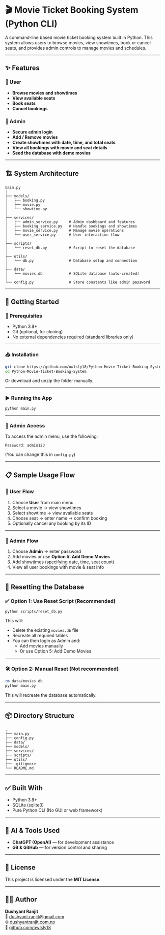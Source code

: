 # 🎬 Movie Ticket Booking System (Python CLI)

A command-line based movie ticket booking system built in Python. This system allows users to browse movies, view showtimes, book or cancel seats, and provides admin controls to manage movies and schedules.

---

## ✨ Features

### 👤 User
- **Browse movies and showtimes**  
- **View available seats**  
- **Book seats**  
- **Cancel bookings**

### 🔧 Admin
- **Secure admin login**
- **Add / Remove movies**
- **Create showtimes with date, time, and total seats**
- **View all bookings with movie and seat details**
- **Seed the database with demo movies**

---

## 🏗️ System Architecture

```plaintext
main.py
│
├── models/
│   ├── booking.py
│   ├── movie.py
│   └── showtime.py
│
├── services/
│   ├── admin_service.py     # Admin dashboard and features
│   ├── booking_service.py   # Handle bookings and showtimes
│   ├── movie_service.py     # Manage movie operations
│   └── user_service.py      # User interaction flow
│
├── scripts/
│   └── reset_db.py          # Script to reset the database
│
├── utils/
│   └── db.py                # Database setup and connection
│
├── data/
│   └── movies.db            # SQLite database (auto-created)
│
└── config.py                # Store constants like admin password
```

---

## 🚀 Getting Started

### 🔧 Prerequisites

- Python 3.8+
- Git (optional, for cloning)
- No external dependencies required (standard libraries only)

---

### 📥 Installation

```bash
git clone https://github.com/owlsly18/Python-Movie-Ticket-Booking-System
cd Python-Movie-Ticket-Booking-System
```

Or download and unzip the folder manually.

---

### ▶️ Running the App

```bash
python main.py
```

---

### 🔐 Admin Access

To access the admin menu, use the following:

```text
Password: admin123
```

(You can change this in `config.py`)

---

## 📋 Sample Usage Flow

### 👤 User Flow

1. Choose **User** from main menu  
2. Select a movie → view showtimes  
3. Select showtime → view available seats  
4. Choose seat → enter name → confirm booking  
5. Optionally cancel any booking by its ID  

---

### 🔧 Admin Flow

1. Choose **Admin** → enter password  
2. Add movies or use **Option 5: Add Demo Movies**  
3. Add showtimes (specifying date, time, seat count)  
4. View all user bookings with movie & seat info  

---

## 🧪 Resetting the Database

### ✅ Option 1: Use Reset Script (Recommended)

```bash
python scripts/reset_db.py
```

This will:
- Delete the existing `movies.db` file
- Recreate all required tables
- You can then login as Admin and:
  - Add movies manually
  - Or use Option 5: Add Demo Movies

---

### 🛠 Option 2: Manual Reset (Not recommended)

```bash
rm data/movies.db
python main.py
```

This will recreate the database automatically.

---

## 📦 Directory Structure

```plaintext
.
├── main.py
├── config.py
├── data/
├── models/
├── services/
├── scripts/
├── utils/
├── .gitignore
└── README.md
```

---

## ✅ Built With

- Python 3.8+
- SQLite (sqlite3)
- Pure Python CLI (No GUI or web framework)

---

## 🧠 AI & Tools Used

- **ChatGPT (OpenAI)** — for development assistance
- **Git & GitHub** — for version control and sharing

---

## 📄 License

This project is licensed under the **MIT License**.

---

## 🙋‍♂️ Author

**Dushyant Ranjit**  
📧 [dushyant.ranjit@gmail.com](mailto:dushyant.ranjit@gmail.com)  
🌐 [dushyantranjit.com.np](https://dushyantranjit.com.np)  
🐙 [github.com/owlsly18](https://github.com/owlsly18)
